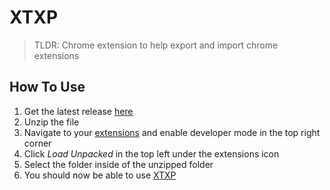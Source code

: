 # XTXP

> TLDR: Chrome extension to help export and import chrome extensions

## How To Use

1. Get the latest release [here](https://github.com/gndpwnd/xtxp/releases/latest)
2. Unzip the file
3. Navigate to your [extensions](chrome://extensions/) and enable developer mode in the top right corner
4. Click *Load Unpacked* in the top left under the extensions icon
5. Select the folder inside of the unzipped folder
6. You should now be able to use [XTXP](https://github.com/gndpwnd/xtxp)